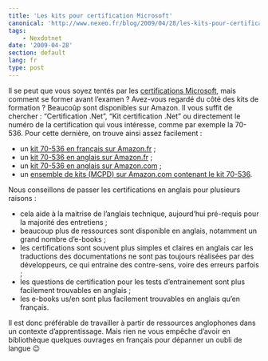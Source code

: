```yaml
---
title: 'Les kits pour certification Microsoft'
canonical: 'http://www.nexeo.fr/blog/2009/04/28/les-kits-pour-certification-microsoft/'
tags:
    - Nexdotnet
date: '2009-04-28'
section: default
lang: fr
type: post
---
```


Il se peut que vous soyez tentés par les [certifications Microsoft](http://www.microsoft.com/france/formation/cert/default.mspx), mais comment se former avant l’examen ? Avez-vous regardé du côté des kits de formation ? Beaucoûp sont disponibles sur Amazon. Il vous suffit de chercher  : “Certification .Net”, “Kit certification .Net” ou directement le numéro de la certification qui vous intéresse, comme par exemple la 70-536. Pour cette dernière, on trouve ainsi assez facilement :

* un [kit 70-536 en français sur Amazon.fr](http://www.amazon.fr/bases-d%C3%A9veloppement-dapplications-avec-NET/dp/2100506161/ref=sr_1_1?ie=UTF8&s=books&qid=1236176048&sr=8-1) ;
* un [kit 70-536 en anglais sur Amazon.fr](http://www.amazon.fr/MCTS-Self-Paced-Training-Exam-70-536/dp/0735622779/ref=sr_1_3?ie=UTF8&s=english-books&qid=1236176048&sr=8-3) ;
* un [kit 70-536 en anglais sur Amazon.com](http://www.amazon.com/MCTS-Self-Paced-Training-Exam-70-536/dp/0735622779/ref=sr_1_1?ie=UTF8&s=books&qid=1236176209&sr=1-1) ;
* un [ensemble de kits (MCPD) sur Amazon.com contenant le kit 70-536](http://www.amazon.com/Self-Paced-Training-70-536-70-528-70-547/dp/0735623767/ref=sr_1_2?ie=UTF8&s=books&qid=1236176209&sr=1-2).

Nous conseillons de passer les certifications en anglais pour plusieurs raisons :

* cela aide à la maitrise de l’anglais technique, aujourd’hui pré-requis pour la majorité des entretiens ;
* beaucoup plus de ressources sont disponible en anglais, notamment un grand nombre d’e-books ;
* les certifications sont souvent plus simples et claires en anglais car  les traductions des documentations ne sont pas toujours réalisées par des développeurs, ce qui entraine des contre-sens, voire des erreurs parfois ;
* les questions de certification pour les tests d’entrainement sont plus facilement trouvables en anglais ;
* les e-books us/en sont plus facilement trouvables en anglais qu’en français.

Il est donc préférable de travailler à partir de ressources anglophones dans un contexte d’apprentissage. Mais rien ne vous empêche d’avoir en bibliothèque quelques ouvrages en français pour dépanner un oubli de langue :wink:
